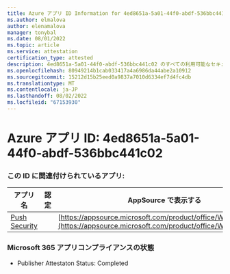 ```yaml
---
title: Azure アプリ ID Information for 4ed8651a-5a01-44f0-abdf-536bbc441c02
ms.author: elmalova
author: elenamalova
manager: tonybal
ms.date: 08/01/2022
ms.topic: article
ms.service: attestation
certification_type: attested
description: 4ed8651a-5a01-44f0-abdf-536bbc441c02 のすべての利用可能なセキュリティとコンプライアンス情報。
ms.openlocfilehash: 80949214b1cab033417a4a6986da44abe2a10912
ms.sourcegitcommit: 15212d15b25eed0a9837a7010d6334ef7d4fc4db
ms.translationtype: MT
ms.contentlocale: ja-JP
ms.lasthandoff: 08/02/2022
ms.locfileid: "67153930"
---
```

# <a name="azure-app-id-4ed8651a-5a01-44f0-abdf-536bbc441c02"></a>Azure アプリ ID: 4ed8651a-5a01-44f0-abdf-536bbc441c02


### <a name="apps-associated-with-this-id"></a>この ID に関連付けられているアプリ:
| **アプリ名** | **認定** | **AppSource で表示する** |
|--------------|---------------|-----------------------|
| [Push Security](../forward/WA200002833.md) |  | [https://appsource.microsoft.com/product/office/WA200002833](https://appsource.microsoft.com/product/office/WA200002833) |

### <a name="microsoft-365-app-compliance-status"></a>Microsoft 365 アプリコンプライアンスの状態
- Publisher Attestaton Status: Completed
